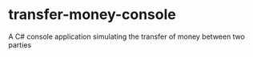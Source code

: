 # transfer-money-console
A C# console application simulating the transfer of money between two parties
